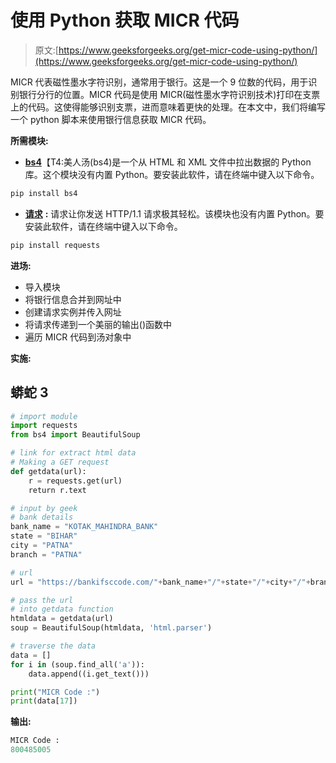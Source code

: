 # 使用 Python 获取 MICR 代码

> 原文:[https://www.geeksforgeeks.org/get-micr-code-using-python/](https://www.geeksforgeeks.org/get-micr-code-using-python/)

MICR 代表磁性墨水字符识别，通常用于银行。这是一个 9 位数的代码，用于识别银行分行的位置。MICR 代码是使用 MICR(磁性墨水字符识别技术)打印在支票上的代码。这使得能够识别支票，进而意味着更快的处理。在本文中，我们将编写一个 python 脚本来使用银行信息获取 MICR 代码。

**所需模块:**

*   [**bs4**](https://www.geeksforgeeks.org/implementing-web-scraping-python-beautiful-soup/)【T4:美人汤(bs4)是一个从 HTML 和 XML 文件中拉出数据的 Python 库。这个模块没有内置 Python。要安装此软件，请在终端中键入以下命令。

```py
pip install bs4

```

*   [**请求**](https://www.geeksforgeeks.org/python-requests-tutorial/) **:** 请求让你发送 HTTP/1.1 请求极其轻松。该模块也没有内置 Python。要安装此软件，请在终端中键入以下命令。

```py
pip install requests

```

**进场:**

*   导入模块
*   将银行信息合并到网址中
*   创建请求实例并传入网址
*   将请求传递到一个美丽的输出()函数中
*   遍历 MICR 代码到汤对象中

**实施:**

## 蟒蛇 3

```py
# import module
import requests
from bs4 import BeautifulSoup

# link for extract html data
# Making a GET request
def getdata(url):
    r = requests.get(url)
    return r.text

# input by geek
# bank details
bank_name = "KOTAK_MAHINDRA_BANK"
state = "BIHAR"
city = "PATNA"
branch = "PATNA"

# url
url = "https://bankifsccode.com/"+bank_name+"/"+state+"/"+city+"/"+branch

# pass the url
# into getdata function
htmldata = getdata(url)
soup = BeautifulSoup(htmldata, 'html.parser')

# traverse the data
data = []
for i in (soup.find_all('a')):
    data.append((i.get_text()))

print("MICR Code :")
print(data[17])
```

**输出:**

```py
MICR Code :
800485005

```